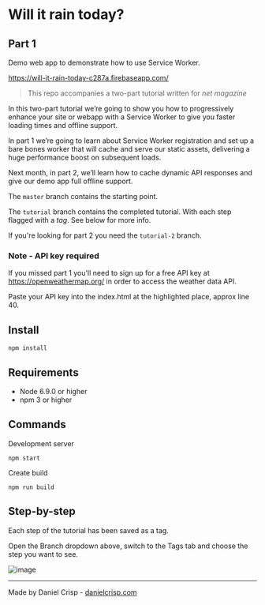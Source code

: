 # Will it rain today?

## Part 1

Demo web app to demonstrate how to use Service Worker.

https://will-it-rain-today-c287a.firebaseapp.com/

> This repo accompanies a two-part tutorial written for *net magazine*

In this two-part tutorial we’re going to show you how to progressively enhance
your site or webapp with a Service Worker to give you faster loading times and
offline support.

In part 1 we’re going to learn about Service Worker registration and set up a
bare bones worker that will cache and serve our static assets, delivering a
huge performance boost on subsequent loads.

Next month, in part 2, we’ll learn how to cache dynamic API responses and give
our demo app full offline support.

The `master` branch contains the starting point.

The `tutorial` branch contains the completed tutorial. With each step flagged
with a *tag*. See below for more info.

If you're looking for part 2 you need the `tutorial-2` branch.

### Note - API key required

If you missed part 1 you'll need to sign up for a free API key at
https://openweathermap.org/ in order to access the weather data API.

Paste your API key into the index.html at the highlighted place, approx line 40.

## Install

    npm install

## Requirements

 - Node 6.9.0 or higher
 - npm 3 or higher

## Commands

Development server

    npm start

Create build

    npm run build

## Step-by-step

Each step of the tutorial has been saved as a tag.

Open the Branch dropdown above, switch to the Tags tab and choose the step you
want to see.

![image](https://user-images.githubusercontent.com/1104814/39257089-88c06328-48a8-11e8-8549-cd80d93c1dae.png)

---

Made by Daniel Crisp - [danielcrisp.com](https://danielcrisp.com)
